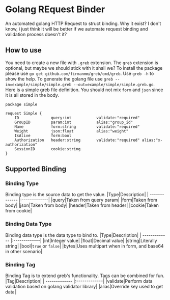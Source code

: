 # Golang REquest Binder

An automated golang HTTP Request to struct binding. Why it exist? I don't know, i just think it will be better if we automate request binding and validation process doesn't it? 

## How to use
You need to create a new file with `.greb` extension. The `greb` extension is optional, but maybe we should stick with it shall we? 
To install the package please use `go get github.com/firmanmm/greb/cmd/greb`.
Use `greb -h` to show the help. To generate the golang file use `greb --in=example/simple/simple.greb --out=example/simple/simple.greb.go`.
Here is a simple greb file definition. You should not mix `form` and `json` since it is all stored in the body.
```
package simple

request Simple {
    ID              query:int           validate:"required"
    GroupID         param:int           alias:"group_id"
    Name            form:string         validate:"required"
    Weight          json:float          alias:"weight"
    IsAlive         form:bool
    Authorization   header:string       validate:"required" alias:"x-authorization"
    SessionID       cookie:string
}
```

## Supported Binding

### Binding Type
Binding type is the source data to get the value.
|Type|Description|
| ------------- |:-------------|
|query|Taken from query param|
|form|Taken from body|
|json|Taken from body|
|header|Taken from header|
|cookie|Taken from cookie|

### Binding Data Type
Binding data type is the data type to bind to.
|Type|Description|
| ------------- |:-------------|
|int|Integer value|
|float|Decimal value|
|string|Literally string|
|bool|`true` or `false`|
|bytes|Uses multipart when in form, and base64 in other scenario|

### Binding Tag
Binding Tag is to extend greb's functionality. Tags can be combined for fun.
|Tag|Description|
| ------------- |:-------------|
|validate|Perform data validation based on golang validator library|
|alias|Override key used to get data|


